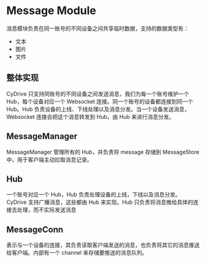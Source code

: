 # Message Module

消息模块负责在同一账号的不同设备之间共享临时数据，支持的数据类型有：
- 文本
- 图片
- 文件

## 整体实现
CyDrive 只支持同账号的不同设备之间发送消息，我们为每一个账号维护一个 Hub，每个设备对应一个 Websocket 连接。同一个账号的设备都连接到同一个 Hub。Hub 负责设备的上线、下线处理以及消息分发。当一个设备发送消息，Websocket 连接会把这个消息转发到 Hub，由 Hub 来进行消息分发。

## MessageManager
MessageManager 管理所有的 Hub，并负责将 message 存储到 MessageStore 中，用于客户端主动拉取消息记录。

## Hub
一个账号对应一个 Hub，Hub 负责处理设备的上线，下线以及消息分发。CyDrive 支持广播消息，这些都由 Hub 来实现。Hub 只负责将消息推给具体的连接去处理，而不实际发送消息

## MessageConn
表示与一个设备的连接，其负责读取客户端发送的消息，也负责将其它的消息推送给客户端。内部有一个 channel 来存储要推送的消息队列。

